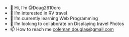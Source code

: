 - 👋 Hi, I’m @Doug2610oro
- 👀 I’m interested in RV travel
- 🌱 I’m currently learning Web Programming
- 💞️ I’m looking to collaborate on Displaying travel Photos
- 📫 How to reach me coleman.douglas@gmail.com

<!---
Doug2610oro/Doug2610oro is a ✨ special ✨ repository because its `README.md` (this file) appears on your GitHub profile.
You can click the Preview link to take a look at your changes.
--->
